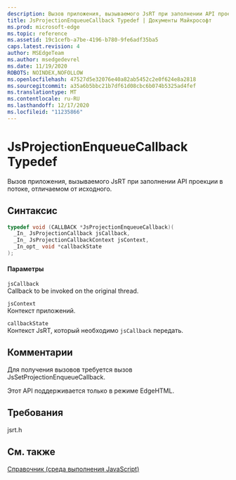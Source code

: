```yaml
---
description: Вызов приложения, вызываемого JsRT при заполнении API проекции в потоке, отличаемом от исходного.
title: JsProjectionEnqueueCallback Typedef | Документы Майкрософт
ms.prod: microsoft-edge
ms.topic: reference
ms.assetid: 19c1cefb-a7be-4196-b780-9fe6adf35ba5
caps.latest.revision: 4
author: MSEdgeTeam
ms.author: msedgedevrel
ms.date: 11/19/2020
ROBOTS: NOINDEX,NOFOLLOW
ms.openlocfilehash: 47527d5e32076e40a82ab5452c2e0f624e8a2818
ms.sourcegitcommit: a35a6b5bbc21b7df61d08cbc6b074b5325ad4fef
ms.translationtype: MT
ms.contentlocale: ru-RU
ms.lasthandoff: 12/17/2020
ms.locfileid: "11235866"
---
```

# JsProjectionEnqueueCallback Typedef

Вызов приложения, вызываемого JsRT при заполнении API проекции в потоке, отличаемом от исходного.  
  
## Синтаксис  
  
```cpp  
typedef void (CALLBACK *JsProjectionEnqueueCallback)(  
  _In_ JsProjectionCallback jsCallback,  
  _In_ JsProjectionCallbackContext jsContext,  
  _In_opt_ void *callbackState  
);  
```  
  
#### Параметры  
 `jsCallback`  
 Callback to be invoked on the original thread.  
  
 `jsContext`  
 Контекст приложений.  
  
 `callbackState`  
 Контекст JsRT, который необходимо `jsCallback` передать.  
  
## Комментарии  
 Для получения вызовов требуется вызов JsSetProjectionEnqueueCallback.  
  
 Этот API поддерживается только в режиме EdgeHTML.  
  
## Требования  
 jsrt.h  
  
## См. также  
 [Справочник (среда выполнения JavaScript)](../chakra-hosting/reference-javascript-runtime.md)
